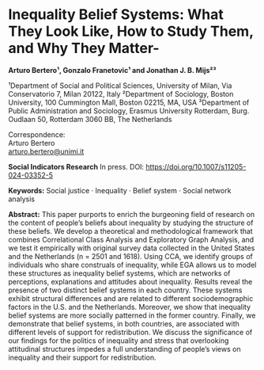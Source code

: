 # Inequality Belief Systems: What They Look Like, How to Study Them, and Why They Matter-

**Arturo Bertero¹, Gonzalo Franetovic¹ and Jonathan J. B. Mijs²³**

¹Department of Social and Political Sciences, University of Milan, Via Conservatorio 7,
Milan 20122, Italy 
²Department of Sociology, Boston University, 100 Cummington Mall, Boston 02215, MA, USA
³Department of Public Administration and Sociology, Erasmus University Rotterdam, Burg.
Oudlaan 50, Rotterdam 3060 BB, The Netherlands

Correspondence:  
Arturo Bertero  
arturo.bertero@unimi.it

**Social Indicators Research**
In press.
DOI: https://doi.org/10.1007/s11205-024-03352-5

**Keywords:** Social justice · Inequality · Belief system · Social network analysis

**Abstract:** This paper purports to enrich the burgeoning field of research on the content of people’s beliefs about inequality by studying the structure of these beliefs. We develop a theoretical and methodological framework that combines Correlational Class Analysis and Exploratory Graph Analysis, and we test it empirically with original survey data collected in the United States and the Netherlands (n = 2501 and 1618). Using CCA, we identify groups of individuals who share construals of inequality, while EGA allows us to model these structures as inequality belief systems, which are networks of perceptions, explanations and attitudes about inequality. Results reveal the presence of two distinct belief systems in each country. These systems exhibit structural differences and are related to different sociodemographic factors in the U.S. and the Netherlands. Moreover, we show that inequality belief systems are more socially patterned in the former country. Finally, we demonstrate that belief systems, in both countries, are associated with different levels of support for redistribution. We discuss the significance of our findings for the politics of inequality and stress that overlooking attitudinal structures impedes a full understanding of people’s views on inequality and their support for redistribution.